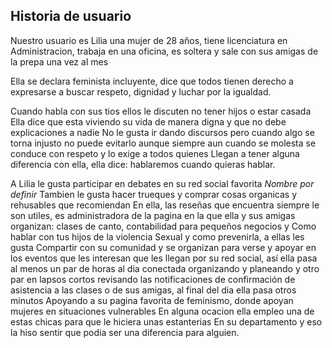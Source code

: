 
## Historia de usuario

Nuestro usuario es Lilia una mujer de 28 años, tiene licenciatura en Administracion,
trabaja en una oficina, es soltera y sale con sus amigas de la prepa una vez al mes

Ella se declara feminista incluyente, dice que todos tienen derecho a expresarse
a buscar respeto, dignidad y luchar por la igualdad.

Cuando habla con sus tios ellos le discuten no tener hijos o estar casada
Ella dice que esta viviendo su vida de manera digna y que no debe explicaciones a nadie
No le gusta ir dando discursos pero cuando algo se torna injusto no puede evitarlo
aunque siempre aun cuando se molesta se conduce con respeto y lo exige a todos quienes
Llegan a tener alguna diferencia con ella, ella dice: hablaremos cuando quieras hablar.

A Lilia le gusta participar en debates en su red social favorita *Nombre por definir*
Tambien le gusta hacer trueques y comprar cosas organicas y rehusables que recomiendan
En ella, las reseñas que encuentra siempre le son utiles, es administradora de la pagina
en la que ella y sus amigas organizan: clases de canto, contabilidad para pequeños negocios y 
Como hablar con tus hijos de la violencia Sexual y como prevenirla, a ellas les gusta 
Compartir con su comunidad y se organizan para verse y apoyar en los eventos que les interesan 
que les llegan por su red social, así ella pasa al menos un par de horas al dia conectada
organizando y planeando y otro par en lapsos cortos revisando las notificaciones de confirmación
de asistencia a las clases o de sus amigas, al final del dia ella pasa otros minutos 
Apoyando a su pagina favorita de feminismo, donde apoyan mujeres en situaciones vulnerables
En alguna ocacion ella empleo una de estas chicas para que le hiciera unas estanterias 
En su departamento y eso la hiso sentir que podia ser una diferencia para alguien.




